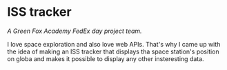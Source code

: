 # ISS tracker

*A Green Fox Academy FedEx day project team.*

I love space exploration and also love web APIs. That's why I came up with the idea of making an ISS tracker that displays tha space station's position on globa and makes it possible to display any other insteresting data.
